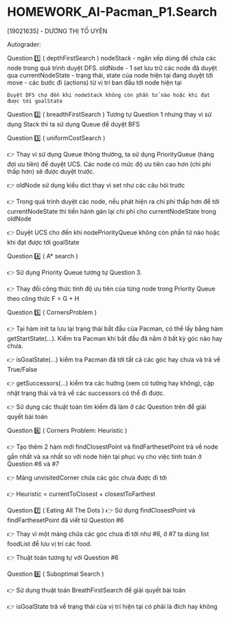 # HOMEWORK_AI-Pacman_P1.Search
[19021635] - DƯƠNG THỊ TỐ UYÊN

Autograder: 

Question 1️⃣ ( depthFirstSearch )
    nodeStack - ngăn xếp dùng để chứa các node trong quá trình duyệt DFS.
    oldNode - 1 set lưu trữ các node đã duyệt qua
    currentNodeState - trạng thái, state của node hiện tại đang duyệt tới
    move - các bước đi (actions) từ vị trí ban đầu tới node hiện tại

    Duyệt DFS cho đến khi nodeStack không còn phần tử nào hoặc khi đạt được tới goalState

Question 2️⃣ ( breadthFirstSearch )
    Tương tự Question 1 nhưng thay vì sử dụng Stack thì ta sử dụng Queue để duyệt BFS

Question 3️⃣ ( uniformCostSearch )

👉 Thay vì sử dụng Queue thông thường, ta sử dụng PriorityQueue (hàng đợi ưu tiên) để duyệt UCS. Các node có mức độ ưu tiên cao hơn (chi phí thấp hơn) sẽ được duyệt trước.

👉 oldNode sử dụng kiểu dict thay vì set như các câu hỏi trước

👉 Trong quá trình duyệt các node, nếu phát hiện ra chi phí thấp hơn để tới currentNodeState thì tiến hành gán lại chi phí cho currentNodeState trong oldNode

👉 Duyệt UCS cho đến khi nodePriorityQueue không còn phần tử nào hoặc khi đạt được tới goalState

Question 4️⃣ ( A* search )

👉 Sử dụng Priority Queue tương tự Question 3.

👉 Thay đổi công thức tính độ ưu tiên của từng node trong Priority Queue theo công thức F = G + H

Question 5️⃣ ( CornersProblem )

👉 Tại hàm init ta lưu lại trạng thái bắt đầu của Pacman, có thể lấy bằng hàm getStartState(...). Kiểm tra Pacman khi bắt đầu đã nằm ở bất kỳ góc nào hay chưa.

👉 isGoalState(...) kiểm tra Pacman đã tới tất cả các góc hay chưa và trả về True/False

👉 getSuccessors(...) kiểm tra các hướng (xem có tường hay không), cập nhật trạng thái và trả về các successors có thể đi được.

👉 Sử dụng các thuật toán tìm kiếm đã làm ở các Question trên để giải quyết bài toán

Question 6️⃣ ( Corners Problem: Heuristic )

👉 Tạo thêm 2 hàm mới findClosestPoint và findFarthesetPoint trả về node gần nhất và xa nhất so với node hiện tại phục vụ cho việc tính toán ở Question #6 và #7

👉 Mảng unvisitedCorner chứa các góc chưa được đi tới

👉 Heuristic = currentToClosest + closestToFarthest

Question 7️⃣ ( Eating All The Dots )
 👉 Sử dụng findClosestPoint và findFarthesetPoint đã viết từ Question #6

👉 Thay vì một mảng chứa các góc chưa đi tới như #6, ở #7 ta dùng list foodList để lưu vị trí các food.

👉 Thuật toán tương tự với Question #6

Question 8️⃣ ( Suboptimal Search )

👉 Sử dụng thuật toán BreathFirstSearch để giải quyết bài toán

👉 isGoalState trả về trạng thái của vị trí hiện tại có phải là đích hay không
